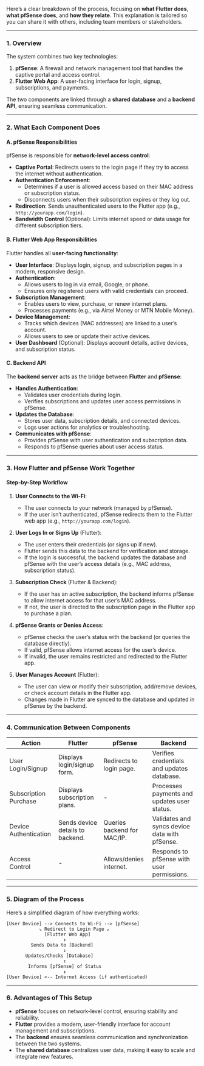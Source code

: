 Here’s a clear breakdown of the process, focusing on **what Flutter does**, **what pfSense does**, and **how they relate**. This explanation is tailored so you can share it with others, including team members or stakeholders.

---

### **1. Overview**
The system combines two key technologies:
1. **pfSense**: A firewall and network management tool that handles the captive portal and access control.
2. **Flutter Web App**: A user-facing interface for login, signup, subscriptions, and payments.

The two components are linked through a **shared database** and a **backend API**, ensuring seamless communication.

---

### **2. What Each Component Does**

#### **A. pfSense Responsibilities**
pfSense is responsible for **network-level access control**:
- **Captive Portal**: Redirects users to the login page if they try to access the internet without authentication.
- **Authentication Enforcement**:
  - Determines if a user is allowed access based on their MAC address or subscription status.
  - Disconnects users when their subscription expires or they log out.
- **Redirection**: Sends unauthenticated users to the Flutter app (e.g., `http://yourapp.com/login`).
- **Bandwidth Control** (Optional): Limits internet speed or data usage for different subscription tiers.

#### **B. Flutter Web App Responsibilities**
Flutter handles all **user-facing functionality**:
- **User Interface**: Displays login, signup, and subscription pages in a modern, responsive design.
- **Authentication**:
  - Allows users to log in via email, Google, or phone.
  - Ensures only registered users with valid credentials can proceed.
- **Subscription Management**:
  - Enables users to view, purchase, or renew internet plans.
  - Processes payments (e.g., via Airtel Money or MTN Mobile Money).
- **Device Management**:
  - Tracks which devices (MAC addresses) are linked to a user’s account.
  - Allows users to see or update their active devices.
- **User Dashboard** (Optional): Displays account details, active devices, and subscription status.

#### **C. Backend API**
The **backend server** acts as the bridge between **Flutter** and **pfSense**:
- **Handles Authentication**:
  - Validates user credentials during login.
  - Verifies subscriptions and updates user access permissions in pfSense.
- **Updates the Database**:
  - Stores user data, subscription details, and connected devices.
  - Logs user actions for analytics or troubleshooting.
- **Communicates with pfSense**:
  - Provides pfSense with user authentication and subscription data.
  - Responds to pfSense queries about user access status.

---

### **3. How Flutter and pfSense Work Together**

#### **Step-by-Step Workflow**
1. **User Connects to the Wi-Fi**:
   - The user connects to your network (managed by pfSense).
   - If the user isn’t authenticated, pfSense redirects them to the Flutter web app (e.g., `http://yourapp.com/login`).

2. **User Logs In or Signs Up** (Flutter):
   - The user enters their credentials (or signs up if new).
   - Flutter sends this data to the backend for verification and storage.
   - If the login is successful, the backend updates the database and pfSense with the user’s access details (e.g., MAC address, subscription status).

3. **Subscription Check** (Flutter & Backend):
   - If the user has an active subscription, the backend informs pfSense to allow internet access for that user’s MAC address.
   - If not, the user is directed to the subscription page in the Flutter app to purchase a plan.

4. **pfSense Grants or Denies Access**:
   - pfSense checks the user’s status with the backend (or queries the database directly).
   - If valid, pfSense allows internet access for the user’s device.
   - If invalid, the user remains restricted and redirected to the Flutter app.

5. **User Manages Account** (Flutter):
   - The user can view or modify their subscription, add/remove devices, or check account details in the Flutter app.
   - Changes made in Flutter are synced to the database and updated in pfSense by the backend.

---

### **4. Communication Between Components**

| **Action**             | **Flutter**                       | **pfSense**                  | **Backend**                   |
|-------------------------|-----------------------------------|------------------------------|-------------------------------|
| User Login/Signup       | Displays login/signup form.       | Redirects to login page.     | Verifies credentials and updates database. |
| Subscription Purchase   | Displays subscription plans.      | -                            | Processes payments and updates user status. |
| Device Authentication   | Sends device details to backend. | Queries backend for MAC/IP.  | Validates and syncs device data with pfSense. |
| Access Control          | -                                | Allows/denies internet.      | Responds to pfSense with user permissions. |

---

### **5. Diagram of the Process**

Here’s a simplified diagram of how everything works:

```
[User Device] --> Connects to Wi-Fi --> [pfSense]
            ↘ Redirect to Login Page ↙
              [Flutter Web App]
                     ↕
         Sends Data to [Backend]
                     ↕
       Updates/Checks [Database]
                     ↕
        Informs [pfSense] of Status
                     ↕
[User Device] <-- Internet Access (if authenticated)
```

---

### **6. Advantages of This Setup**
- **pfSense** focuses on network-level control, ensuring stability and reliability.
- **Flutter** provides a modern, user-friendly interface for account management and subscriptions.
- The **backend** ensures seamless communication and synchronization between the two systems.
- The **shared database** centralizes user data, making it easy to scale and integrate new features.


